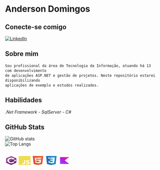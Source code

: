 # **Anderson Domingos**

## **Conecte-se comigo**
[![LinkedIn](https://img.shields.io/badge/LinkedIn-000?style=for-the-badge&logo=linkedin&logoColor=0E76A8)](https://www.linkedin.com/in/anderson-domingos/)

## **Sobre mim**

```
Sou profissional da área de Tecnologia da Informação, atuando há 13 com desenvolvimento
de aplicações ASP.NET e gestão de projetos. Neste repositório estarei disponibilizando
aplicações de exemplo e estudos realizados.
```

## **Habilidades**
*.Net Framework - SqlServer - C#*

## **GitHub Stats**
![GitHub stats](https://github-readme-stats-git-masterrstaa-rickstaa.vercel.app/api?username=andersondom&hide_title=true&show_icons=true&include_all_commits=false&count_private=true&line_height=25&hide=issues&bg_color=000&title_color=FF00F6&text_color=FFF&border_radius=3&border_color=36123c&icon_color=FF00F6&theme=jolly)
<br/>
![Top Langs](https://github-readme-stats.vercel.app/api/top-langs/?username=andersondom&theme=tokyonight)
<div style="display: inline_block"><br>
  <img align="center" alt="Andoming-Csharp" height="30" width="40" src="https://raw.githubusercontent.com/devicons/devicon/master/icons/csharp/csharp-original.svg">
  <img align="center" alt="Andoming-Js" height="30" width="40" src="https://raw.githubusercontent.com/devicons/devicon/master/icons/javascript/javascript-plain.svg">
  <img align="center" alt="Andoming-HTML" height="30" width="40" src="https://raw.githubusercontent.com/devicons/devicon/master/icons/html5/html5-original.svg">
  <img align="center" alt="Andoming-CSS" height="30" width="40" src="https://raw.githubusercontent.com/devicons/devicon/master/icons/css3/css3-original.svg">
  <!--<img align="center" alt="Andoming-React" height="30" width="40" src="https://raw.githubusercontent.com/devicons/devicon/master/icons/react/react-original.svg">-->  
  <img align="center" alt="Andoming-Kotlin" height="30" width="40" src="https://raw.githubusercontent.com/devicons/devicon/master/icons/kotlin/kotlin-original.svg">
</div>
